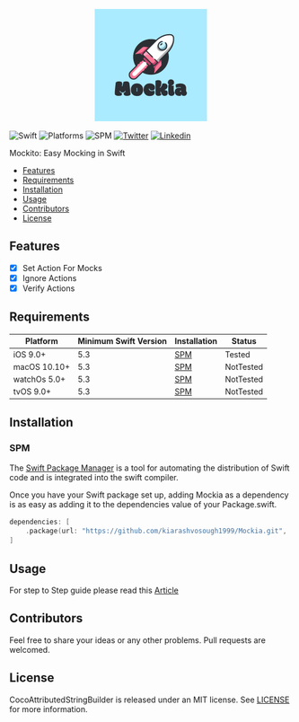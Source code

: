 
<p align="center">
  <img src="https://github.com/kiarashvosough1999/Mockia/blob/master/resources/Mockia.png">
</p>

![Swift](https://img.shields.io/badge/Swift-5.1_5.2_5.3_5.4_5.5_5.6-Orange?style=flat-square)
![Platforms](https://img.shields.io/badge/Platforms-macOS_iOS_tvOS_watchOS-Green?style=flat-square)
![SPM](https://img.shields.io/badge/Swift_Package_Manager-compatible-orange?style=flat-square)
[![Twitter](https://img.shields.io/badge/Twitter-@Vosough_k-blue.svg?style=flat-square)](https://twitter.com/vosough_k)
[![Linkedin](https://img.shields.io/badge/Linkedin-KiarashVosough-blue.svg?style=flat-square)](https://www.linkedin.com/in/kiarashvosough/)

Mockito: Easy Mocking in Swift

- [Features](#features)
- [Requirements](#requirements)
- [Installation](#installation)
- [Usage](#Usage)
- [Contributors](#Contributors)
- [License](#license)

## Features

- [x] Set Action For Mocks
- [x] Ignore Actions
- [x] Verify Actions

## Requirements

| Platform | Minimum Swift Version | Installation | Status |
| --- | --- | --- | --- |
| iOS 9.0+ | 5.3 | [SPM](#cocoapods) | Tested |
| macOS 10.10+ | 5.3 | [SPM](#cocoapods) | NotTested |
| watchOs 5.0+ | 5.3 | [SPM](#cocoapods) | NotTested |
| tvOS 9.0+ | 5.3 | [SPM](#cocoapods) | NotTested |

## Installation

### SPM

The [Swift Package Manager](https://www.swift.org/package-manager) is a tool for automating the distribution of Swift code and is integrated into the swift compiler.

Once you have your Swift package set up, adding Mockia as a dependency is as easy as adding it to the dependencies value of your Package.swift.

```swift
dependencies: [
    .package(url: "https://github.com/kiarashvosough1999/Mockia.git", .upToNextMajor(from: "0.0.1"))
]
```


## Usage

For step to Step guide please read this [Article](https://medium.com/@vosough.k/mocking-in-swift-a623b41487e0)

## Contributors

Feel free to share your ideas or any other problems. Pull requests are welcomed.

## License

CocoAttributedStringBuilder is released under an MIT license. See [LICENSE](https://github.com/kiarashvosough1999/Mockia/blob/master/LICENSE) for more information.
